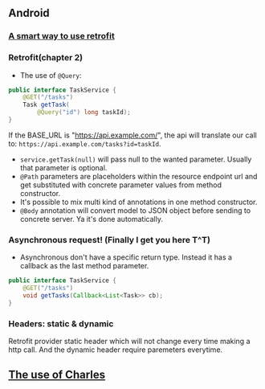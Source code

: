 ## Android
### [A smart way to use retrofit](http://blog.robinchutaux.com/blog/a-smart-way-to-use-retrofit/)

### Retrofit(chapter 2)
- The use of `@Query`:

```Java
public interface TaskService {
    @GET("/tasks")
    Task getTask(
        @Query("id") long taskId);
}
```
If the BASE_URL is "https://api.example.com/", the api will translate our call to: `https://api.example.com/tasks?id=taskId`.

- `service.getTask(null)` will pass null to the wanted parameter. Usually that parameter is optional.
- `@Path` parameters are placeholders within the resource endpoint url and get substituted with concrete parameter values from method constructor.
- It's possible to mix multi kind of annotations in one method constructor.
- `@Body` annotation will convert model to JSON object before sending to concrete server. Ya it's done automatically. 


### Asynchronous request! (Finally I get you here T^T)
- Asynchronous don't have a specific return type. Instead it has a callback as the last method parameter.

```Java
public interface TaskService {
    @GET("/tasks")
    void getTasks(Callback<List<Task>> cb);
}
```

### Headers: static & dynamic
Retrofit provider static header which will not change every time making a http call. And the dynamic header require paremeters everytime.



## [The use of Charles](http://drops.wooyun.org/tips/2423)


